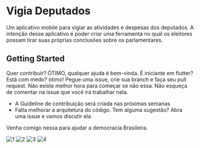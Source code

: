 # Vigia Deputados

Um aplicativo mobile para vigiar as atividades e despesas dos deputados. A intenção desse aplicativo é poder criar uma ferramenta no qual os eleitores possam tirar suas próprias conclusões sobre os parlamentares.

## Getting Started
   Quer contribuir? ÓTIMO, qualquer ajuda é bem-vinda. É iniciante em flutter? Está com medo? ótimo! Pegue uma issue, crie sua branch e faça seu pull request. Não existe melhor hora para começar se não essa. Não esqueça de comentar na issue que você irá trabalhar nela.
   
  - A Guideline de contribuição será criada nas próximas semanas
  - Falta melhorar a arquitetura do código. Tem alguma sugestão? Abra uma issue e vamos discutir ela.
   
   Venha comigo nessa para ajudar a democracia Brasileira.

   ![1](1.jpg)
   ![2](2.jpg)
   ![3](3.jpg)
   ![4](4.jpg)
